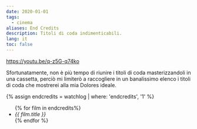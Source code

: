 ```yaml
---
date: 2020-01-01
tags:
  - cinema
aliases: End Credits
description: Titoli di coda indimenticabili.
lang: it
toc: false
---
```

https://youtu.be/q-z5G-q74ko

Sfortunatamente, non è più tempo di riunire i titoli di coda masterizzandoli in una cassetta, perciò mi limiterò a raccogliere in un banalissimo elenco i titoli di coda che mostrerei alla mia Dolores ideale.

{% assign endcredits = watchlog | where: 'endcredits', '1' %}
<ul>{% for film in endcredits%}<li><cite>{{ film.title }}</cite></li>{% endfor %}</ul>
